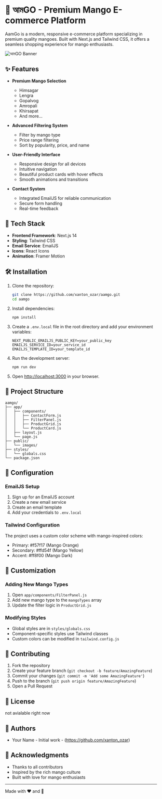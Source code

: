 # 🥭 আমGO - Premium Mango E-commerce Platform

AamGo is a modern, responsive e-commerce platform specializing in premium quality mangoes. Built with Next.js and Tailwind CSS, it offers a seamless shopping experience for mango enthusiasts.

![আমGO Banner](public/images/banner.jpg)

## ✨ Features

- **Premium Mango Selection**
  - Himsagar
  - Lengra
  - Gopalvog
  - Amropali
  - Khirsapat
  - And more...

- **Advanced Filtering System**
  - Filter by mango type
  - Price range filtering
  - Sort by popularity, price, and name

- **User-Friendly Interface**
  - Responsive design for all devices
  - Intuitive navigation
  - Beautiful product cards with hover effects
  - Smooth animations and transitions

- **Contact System**
  - Integrated EmailJS for reliable communication
  - Secure form handling
  - Real-time feedback

## 🚀 Tech Stack

- **Frontend Framework**: Next.js 14
- **Styling**: Tailwind CSS
- **Email Service**: EmailJS
- **Icons**: React Icons
- **Animation**: Framer Motion

## 🛠️ Installation

1. Clone the repository:
   ```bash
   git clone https://github.com/xanton_ozar/aamgo.git
   cd aamgo
   ```

2. Install dependencies:
   ```bash
   npm install
   ```

3. Create a `.env.local` file in the root directory and add your environment variables:
   ```env
   NEXT_PUBLIC_EMAILJS_PUBLIC_KEY=your_public_key
   EMAILJS_SERVICE_ID=your_service_id
   EMAILJS_TEMPLATE_ID=your_template_id
   ```

4. Run the development server:
   ```bash
   npm run dev
   ```

5. Open [http://localhost:3000](http://localhost:3000) in your browser.

## 📁 Project Structure

```
aamgo/
├── app/
│   ├── components/
│   │   ├── ContactForm.js
│   │   ├── FilterPanel.js
│   │   ├── ProductGrid.js
│   │   └── ProductCard.js
│   ├── layout.js
│   └── page.js
├── public/
│   └── images/
├── styles/
│   └── globals.css
└── package.json
```

## 🔧 Configuration

### EmailJS Setup
1. Sign up for an EmailJS account
2. Create a new email service
3. Create an email template
4. Add your credentials to `.env.local`

### Tailwind Configuration
The project uses a custom color scheme with mango-inspired colors:
- Primary: #f57f17 (Mango Orange)
- Secondary: #ffd54f (Mango Yellow)
- Accent: #ff8f00 (Mango Dark)

## 🎨 Customization

### Adding New Mango Types
1. Open `app/components/FilterPanel.js`
2. Add new mango type to the `mangoTypes` array
3. Update the filter logic in `ProductGrid.js`

### Modifying Styles
- Global styles are in `styles/globals.css`
- Component-specific styles use Tailwind classes
- Custom colors can be modified in `tailwind.config.js`

## 🤝 Contributing

1. Fork the repository
2. Create your feature branch (`git checkout -b feature/AmazingFeature`)
3. Commit your changes (`git commit -m 'Add some AmazingFeature'`)
4. Push to the branch (`git push origin feature/AmazingFeature`)
5. Open a Pull Request

## 📝 License
not avialable right now 

## 👥 Authors

- Your Name - Initial work - (https://github.com/xanton_ozar)

## 🙏 Acknowledgments

- Thanks to all contributors
- Inspired by the rich mango culture
- Built with love for mango enthusiasts

---

Made with ❤️ and 🥭
